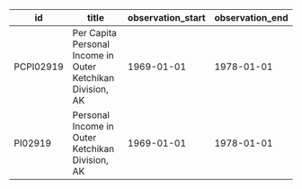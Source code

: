 | id        | title                                                      | observation_start   | observation_end   |
|-----------|------------------------------------------------------------|---------------------|-------------------|
| PCPI02919 | Per Capita Personal Income in Outer Ketchikan Division, AK | 1969-01-01          | 1978-01-01        |
| PI02919   | Personal Income in Outer Ketchikan Division, AK            | 1969-01-01          | 1978-01-01        |
